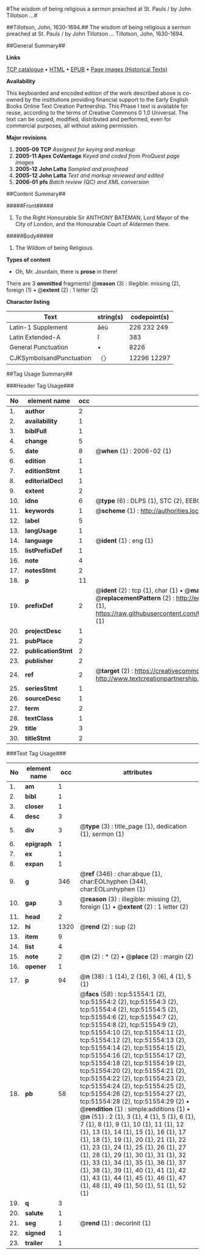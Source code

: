 #The wisdom of being religious a sermon preached at St. Pauls / by John Tillotson ...#

##Tillotson, John, 1630-1694.##
The wisdom of being religious a sermon preached at St. Pauls / by John Tillotson ...
Tillotson, John, 1630-1694.

##General Summary##

**Links**

[TCP catalogue](http://www.ota.ox.ac.uk/tcp/)  • 
[HTML](http://tei.it.ox.ac.uk/tcp/Texts-HTML/free/A62/A62648.html)  • 
[EPUB](http://tei.it.ox.ac.uk/tcp/Texts-EPUB/free/A62/A62648.epub) • 
[Page images (Historical Texts)](https://data.historicaltexts.jisc.ac.uk/view?pubId=eebo-11957697e&pageId=eebo-11957697e-51554-1)

**Availability**

This keyboarded and encoded edition of the
	       work described above is co-owned by the institutions
	       providing financial support to the Early English Books
	       Online Text Creation Partnership. This Phase I text is
	       available for reuse, according to the terms of Creative
	       Commons 0 1.0 Universal. The text can be copied,
	       modified, distributed and performed, even for
	       commercial purposes, all without asking permission.

**Major revisions**

1. __2005-09__ __TCP__ *Assigned for keying and markup*
1. __2005-11__ __Apex CoVantage__ *Keyed and coded from ProQuest page images*
1. __2005-12__ __John Latta__ *Sampled and proofread*
1. __2005-12__ __John Latta__ *Text and markup reviewed and edited*
1. __2006-01__ __pfs__ *Batch review (QC) and XML conversion*

##Content Summary##

#####Front#####

1. To the Right Honourable Sir ANTHONY BATEMAN, Lord Mayor of the City of London, and the Honourable Court of Aldermen there.

#####Body#####

1. The Wiſdom of being Religious.

**Types of content**

  * Oh, Mr. Jourdain, there is **prose** in there!

There are 3 **ommitted** fragments! 
 @__reason__ (3) : illegible: missing (2), foreign (1)  •  @__extent__ (2) : 1 letter (2)

**Character listing**


|Text|string(s)|codepoint(s)|
|---|---|---|
|Latin-1 Supplement|âèù|226 232 249|
|Latin Extended-A|ſ|383|
|General Punctuation|•|8226|
|CJKSymbolsandPunctuation|〈〉|12296 12297|

##Tag Usage Summary##

###Header Tag Usage###

|No|element name|occ|attributes|
|---|---|---|---|
|1.|__author__|2||
|2.|__availability__|1||
|3.|__biblFull__|1||
|4.|__change__|5||
|5.|__date__|8| @__when__ (1) : 2006-02 (1)|
|6.|__edition__|1||
|7.|__editionStmt__|1||
|8.|__editorialDecl__|1||
|9.|__extent__|2||
|10.|__idno__|6| @__type__ (6) : DLPS (1), STC (2), EEBO-CITATION (1), OCLC (1), VID (1)|
|11.|__keywords__|1| @__scheme__ (1) : http://authorities.loc.gov/ (1)|
|12.|__label__|5||
|13.|__langUsage__|1||
|14.|__language__|1| @__ident__ (1) : eng (1)|
|15.|__listPrefixDef__|1||
|16.|__note__|4||
|17.|__notesStmt__|2||
|18.|__p__|11||
|19.|__prefixDef__|2| @__ident__ (2) : tcp (1), char (1)  •  @__matchPattern__ (2) : ([0-9\-]+):([0-9IVX]+) (1), (.+) (1)  •  @__replacementPattern__ (2) : http://eebo.chadwyck.com/downloadtiff?vid=$1&page=$2 (1), https://raw.githubusercontent.com/textcreationpartnership/Texts/master/tcpchars.xml#$1 (1)|
|20.|__projectDesc__|1||
|21.|__pubPlace__|2||
|22.|__publicationStmt__|2||
|23.|__publisher__|2||
|24.|__ref__|2| @__target__ (2) : https://creativecommons.org/publicdomain/zero/1.0/ (1), http://www.textcreationpartnership.org/docs/. (1)|
|25.|__seriesStmt__|1||
|26.|__sourceDesc__|1||
|27.|__term__|2||
|28.|__textClass__|1||
|29.|__title__|3||
|30.|__titleStmt__|2||


###Text Tag Usage###

|No|element name|occ|attributes|
|---|---|---|---|
|1.|__am__|1||
|2.|__bibl__|1||
|3.|__closer__|1||
|4.|__desc__|3||
|5.|__div__|3| @__type__ (3) : title_page (1), dedication (1), sermon (1)|
|6.|__epigraph__|1||
|7.|__ex__|1||
|8.|__expan__|1||
|9.|__g__|346| @__ref__ (346) : char:abque (1), char:EOLhyphen (344), char:EOLunhyphen (1)|
|10.|__gap__|3| @__reason__ (3) : illegible: missing (2), foreign (1)  •  @__extent__ (2) : 1 letter (2)|
|11.|__head__|2||
|12.|__hi__|1320| @__rend__ (2) : sup (2)|
|13.|__item__|9||
|14.|__list__|4||
|15.|__note__|2| @__n__ (2) : * (2)  •  @__place__ (2) : margin (2)|
|16.|__opener__|1||
|17.|__p__|94| @__n__ (38) : 1 (14), 2 (16), 3 (6), 4 (1), 5 (1)|
|18.|__pb__|58| @__facs__ (58) : tcp:51554:1 (2), tcp:51554:2 (2), tcp:51554:3 (2), tcp:51554:4 (2), tcp:51554:5 (2), tcp:51554:6 (2), tcp:51554:7 (2), tcp:51554:8 (2), tcp:51554:9 (2), tcp:51554:10 (2), tcp:51554:11 (2), tcp:51554:12 (2), tcp:51554:13 (2), tcp:51554:14 (2), tcp:51554:15 (2), tcp:51554:16 (2), tcp:51554:17 (2), tcp:51554:18 (2), tcp:51554:19 (2), tcp:51554:20 (2), tcp:51554:21 (2), tcp:51554:22 (2), tcp:51554:23 (2), tcp:51554:24 (2), tcp:51554:25 (2), tcp:51554:26 (2), tcp:51554:27 (2), tcp:51554:28 (2), tcp:51554:29 (2)  •  @__rendition__ (1) : simple:additions (1)  •  @__n__ (51) : 2 (1), 3 (1), 4 (1), 5 (1), 6 (1), 7 (1), 8 (1), 9 (1), 10 (1), 11 (1), 12 (1), 13 (1), 14 (1), 15 (1), 16 (1), 17 (1), 18 (1), 19 (1), 20 (1), 21 (1), 22 (1), 23 (1), 24 (1), 25 (1), 26 (1), 27 (1), 28 (1), 29 (1), 30 (1), 31 (1), 32 (1), 33 (1), 34 (1), 35 (1), 36 (1), 37 (1), 38 (1), 39 (1), 40 (1), 41 (1), 42 (1), 43 (1), 44 (1), 45 (1), 46 (1), 47 (1), 48 (1), 49 (1), 50 (1), 51 (1), 52 (1)|
|19.|__q__|3||
|20.|__salute__|1||
|21.|__seg__|1| @__rend__ (1) : decorInit (1)|
|22.|__signed__|1||
|23.|__trailer__|1||
